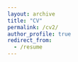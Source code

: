 ```yaml
---
layout: archive
title: "CV"
permalink: /cv2/
author_profile: true
redirect_from:
  - /resume
---
```



